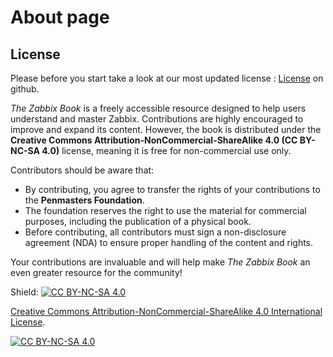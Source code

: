 # About page

## License

Please before you start take a look at our most updated license : [License](https://github.com/penmasters/zabbix-book/blob/main/readme.md)
on github.

*The Zabbix Book* is a freely accessible resource designed to help users understand
and master Zabbix. Contributions are highly encouraged to improve and expand its
content. However, the book is distributed under the
**Creative Commons Attribution-NonCommercial-ShareAlike 4.0 (CC BY-NC-SA 4.0)**
license, meaning it is free for non-commercial use only.

Contributors should be aware that:

- By contributing, you agree to transfer the rights of your contributions to the
**Penmasters Foundation**.
- The foundation reserves the right to use the material for commercial purposes,
including the publication of a physical book.
- Before contributing, all contributors must sign a non-disclosure agreement (NDA)
to ensure proper handling of the content and rights.

Your contributions are invaluable and will help make *The Zabbix Book* an even greater
resource for the community!

Shield: [![CC BY-NC-SA 4.0][cc-by-nc-sa-shield]][cc-by-nc-sa]

[Creative Commons Attribution-NonCommercial-ShareAlike 4.0 International License][cc-by-nc-sa].

[![CC BY-NC-SA 4.0][cc-by-nc-sa-image]][cc-by-nc-sa]

[cc-by-nc-sa]: http://creativecommons.org/licenses/by-nc-sa/4.0/
[cc-by-nc-sa-image]: https://licensebuttons.net/l/by-nc-sa/4.0/88x31.png
[cc-by-nc-sa-shield]: https://img.shields.io/badge/License-CC%20BY--NC--SA%204.0-lightgrey.svg
